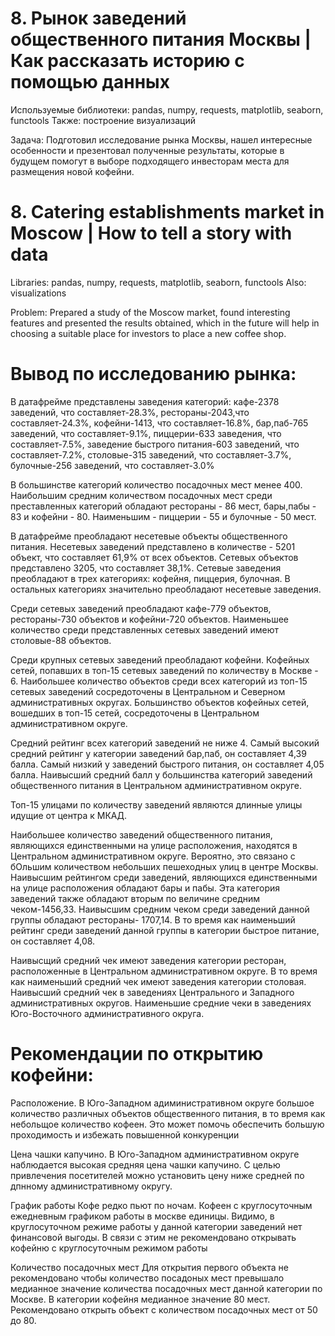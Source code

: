 # 8. Рынок заведений общественного питания Москвы | Как рассказать историю с помощью данных
Используемые библиотеки: pandas, numpy, requests, matplotlib, seaborn, functools
Также: построение визуализаций

Задача: Подготовил исследование рынка Москвы, нашел интересные особенности и презентовал полученные результаты, которые в будущем помогут в выборе подходящего инвесторам места для размещения новой кофейни. 

# 8. Catering establishments market in Moscow | How to tell a story with data
Libraries: pandas, numpy, requests, matplotlib, seaborn, functools
Also: visualizations

Problem: Prepared a study of the Moscow market, found interesting features and presented the results obtained, which in the future will help in choosing a suitable place for investors to place a new coffee shop.

# Вывод по исследованию рынка:
В датафрейме представлены заведения категорий: кафе-2378 заведений, что составляет-28.3%, рестораны-2043,что составляет-24.3%, кофейни-1413, что составляет-16.8%, бар,паб-765 заведений, что составляет-9.1%, пиццерии-633 заведения, что составляет-7.5%, заведение быстрого питания-603 заведений, что составляет-7.2%, столовые-315 заведений, что составляет-3.7%, булочные-256 заведений, что составляет-3.0%

В большинстве категорий количество посадочных мест менее 400. Наибольшим средним количеством посадочных мест среди преставленных категорий обладают рестораны - 86 мест, бары,пабы - 83 и кофейни - 80. Наименьшим - пиццерии - 55 и булочные - 50 мест.

В датафрейме преобладают несетевые объекты общественного питания. Несетевых заведений представлено в количестве - 5201 объект, что составляет 61,9% от всех объектов. Сетевых объектов представлено 3205, что составляет 38,1%. Сетевые заведения преобладают в трех категориях: кофейня, пиццерия, булочная. В остальных категориях значительно преобладают несетевые заведения.

Среди сетевых заведений преобладают кафе-779 объектов, рестораны-730 объектов и кофейни-720 объектов. Наименьшее количество среди представленных сетевых заведений имеют столовые-88 объектов.

Среди крупных сетевых заведений преобладают кофейни. Кофейных сетей, попавших в топ-15 сетевых заведений по количеству в Москве - 6. Наибольшее количество объектов среди всех категорий из топ-15 сетевых заведений сосредоточены в Центральном и Северном административных округах. Большинство объектов кофейных сетей, вошедших в топ-15 сетей, сосредоточены в Центральном административном округе.

Средний рейтинг всех категорий заведений не ниже 4. Самый высокий средний рейтинг у категории заведений бар,паб, он составляет 4,39 балла. Самый низкий у заведений быстрого питания, он составляет 4,05 балла. Наивысший средний балл у большинства категорий заведений общественного питания в Центральном административном округе.

Топ-15 улицами по количеству заведений являются длинные улицы идущие от центра к МКАД.

Наибольшее количество заведений общественного питания, являющихся единственными на улице расположения, находятся в Центральном административном округе. Вероятно, это связано с бОльшим количеством небольших пешеходных улиц в центре Москвы. Наивысшим рейтингом среди заведений, являющихся единственными на улице расположения обладают бары и пабы. Эта категория заведений также обладают вторым по величине средним чеком-1456,33. Наивысшим средним чеком среди заведений данной группы обладают рестораны- 1707,14. В то время как наименьший рейтинг среди заведений данной группы в категории быстрое питание, он составляет 4,08.

Наивысщий средний чек имеют заведения категории ресторан, расположенные в Центральном административном округе. В то время как наименьший средний чек имеют заведения категории столовая. Наивысший средний чек в заведениях Центрального и Западного административных округов. Наименьшие средние чеки в заведениях Юго-Восточного административного округа.

# Рекомендации по открытию кофейни:
Расположение.
В Юго-Западном адиминистративном округе большое количество различных объектов общественного питания, в то время как небольщое количество кофеен. Это может помочь обеспечить большую проходимость и избежать повышенной конкуренции

Цена чашки капучино.
В Юго-Западном административном округе наблюдается высокая средняя цена чашки капучино. С целью привлечения посетителей можно установить цену ниже средней по дпнному административному округу.

График работы
Кофе редко пьют по ночам. Кофеен с круглосуточным ежедневным графиком работы в москве единицы. Видимо, в круглосуточном режиме работы у данной категории заведений нет финансовой выгоды. В связи с этим не рекомендовано открывать кофейню с круглосуточным режимом работы

Количество посадочных мест
Для открытия первого объекта не рекомендовано чтобы количество посадоных мест превышало медианное значение количества посадочных мест данной категории по Москве. В категории кофейня медианное значение 80 мест. Рекомендовано открыть объект с количеством посадочных мест от 50 до 80.
